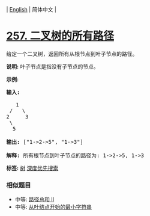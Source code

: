 | [English](README_EN.md) | 简体中文 |

# [257. 二叉树的所有路径](https://leetcode-cn.com/problems/binary-tree-paths)
<p>给定一个二叉树，返回所有从根节点到叶子节点的路径。</p>

<p><strong>说明:</strong>&nbsp;叶子节点是指没有子节点的节点。</p>

<p><strong>示例:</strong></p>

<pre><strong>输入:</strong>

   1
 /   \
2     3
 \
  5

<strong>输出:</strong> [&quot;1-&gt;2-&gt;5&quot;, &quot;1-&gt;3&quot;]

<strong>解释:</strong> 所有根节点到叶子节点的路径为: 1-&gt;2-&gt;5, 1-&gt;3</pre>

**标签:**  [树](https://leetcode-cn.com/tag/tree) [深度优先搜索](https://leetcode-cn.com/tag/depth-first-search) 
 ### 相似题目
- 中等:	[路径总和 II](https://leetcode-cn.com/problems/path-sum-ii) 
- 中等:	[从叶结点开始的最小字符串](https://leetcode-cn.com/problems/smallest-string-starting-from-leaf) 
